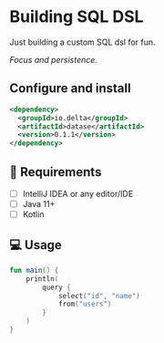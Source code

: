 # Building SQL DSL

Just building a custom SQL dsl for fun.

*Focus and persistence.*

## Configure and install

```xml
<dependency>
  <groupId>io.delta</groupId>
  <artifactId>datase</artifactId>
  <version>0.1.1</version>
</dependency>
```

## :dart: Requirements

- [ ] IntelliJ IDEA or any editor/IDE
- [ ] Java 11+
- [ ] Kotlin

## :computer: Usage

```kotlin
fun main() {
    println(
        query {
            select("id", "name")
            from("users")
        }
    )
}
```
